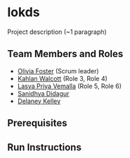 # lokds

Project description (~1 paragraph)

## Team Members and Roles

* [Olivia Foster](https://github.com/Olivia-Codes/CIS350-HW2-Foster.git) (Scrum leader)
* [Kahlan Walcott](https://github.com/Kahlan-walcott/CIS350-HW2-Walcott) (Role 3, Role 4)
* [Lasya Priya Vemalla](https://github.com/vemallal/CIS350-HW2-Vemalla)
 (Role 5, Role 6)
* [Sanidhya Didagur](https://github.com/sdidagur1/CIS350-HW2-DIDAGUR.git)
* [Delaney Kelley](https://github.com/kelleyde/CIS350-HW2-Kelley.git)

## Prerequisites

## Run Instructions
